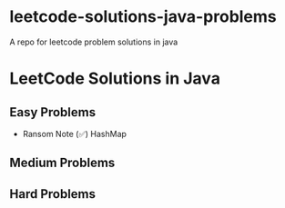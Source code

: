 # leetcode-solutions-java-problems
A repo for leetcode problem solutions in java

# LeetCode Solutions in Java

## Easy Problems
- Ransom Note (✅) HashMap

## Medium Problems

## Hard Problems

